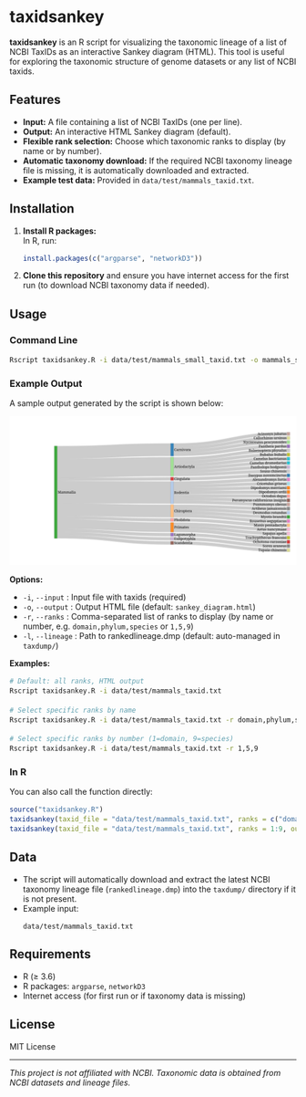 # taxidsankey

**taxidsankey** is an R script for visualizing the taxonomic lineage of a list of NCBI TaxIDs as an interactive Sankey diagram (HTML). This tool is useful for exploring the taxonomic structure of genome datasets or any list of NCBI taxids.

## Features

- **Input:** A file containing a list of NCBI TaxIDs (one per line).
- **Output:** An interactive HTML Sankey diagram (default).
- **Flexible rank selection:** Choose which taxonomic ranks to display (by name or by number).
- **Automatic taxonomy download:** If the required NCBI taxonomy lineage file is missing, it is automatically downloaded and extracted.
- **Example test data:** Provided in `data/test/mammals_taxid.txt`.

## Installation

1. **Install R packages:**  
   In R, run:
   ```r
   install.packages(c("argparse", "networkD3"))
   ```

2. **Clone this repository** and ensure you have internet access for the first run (to download NCBI taxonomy data if needed).

## Usage

### Command Line

```sh
Rscript taxidsankey.R -i data/test/mammals_small_taxid.txt -o mammals_small.html --ranks 4,5,9
```

### Example Output

A sample output generated by the script is shown below:

![Sample Sankey diagram output](data/mammals_small.png)

**Options:**
- `-i`, `--input`   : Input file with taxids (required)
- `-o`, `--output`  : Output HTML file (default: `sankey_diagram.html`)
- `-r`, `--ranks`   : Comma-separated list of ranks to display (by name or number, e.g. `domain,phylum,species` or `1,5,9`)
- `-l`, `--lineage` : Path to rankedlineage.dmp (default: auto-managed in `taxdump/`)

**Examples:**
```sh
# Default: all ranks, HTML output
Rscript taxidsankey.R -i data/test/mammals_taxid.txt

# Select specific ranks by name
Rscript taxidsankey.R -i data/test/mammals_taxid.txt -r domain,phylum,species

# Select specific ranks by number (1=domain, 9=species)
Rscript taxidsankey.R -i data/test/mammals_taxid.txt -r 1,5,9
```

### In R

You can also call the function directly:
```r
source("taxidsankey.R")
taxidsankey(taxid_file = "data/test/mammals_taxid.txt", ranks = c("domain", "phylum", "species"))
taxidsankey(taxid_file = "data/test/mammals_taxid.txt", ranks = 1:9, output_html = "allranks.html")
```

## Data

- The script will automatically download and extract the latest NCBI taxonomy lineage file (`rankedlineage.dmp`) into the `taxdump/` directory if it is not present.
- Example input:  
  ```
  data/test/mammals_taxid.txt
  ```

## Requirements

- R (≥ 3.6)
- R packages: `argparse`, `networkD3`
- Internet access (for first run or if taxonomy data is missing)

## License

MIT License

---

*This project is not affiliated with NCBI. Taxonomic data is obtained from NCBI datasets and lineage files.*